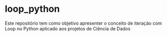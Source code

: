 # loop_python
Este repositório tem como objetivo apresenter o conceito de iteração com Loop no Python aplicado aos projetos de Ciência de Dados
